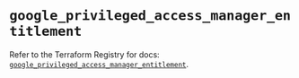 # `google_privileged_access_manager_entitlement`

Refer to the Terraform Registry for docs: [`google_privileged_access_manager_entitlement`](https://registry.terraform.io/providers/hashicorp/google-beta/6.19.0/docs/resources/google_privileged_access_manager_entitlement).
